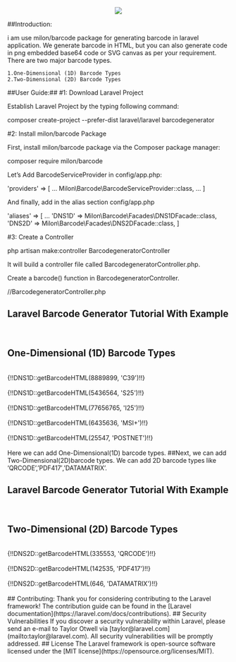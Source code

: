 <p align="center"><img src="https://laravel.com/assets/img/components/logo-laravel.svg"></p>

<p align="center">
    
##Introduction:

i am use milon/barcode package for generating barcode in laravel application. We generate barcode in HTML, but you can also generate code in png embedded base64 code or SVG canvas as per your requirement. There are two major barcode types.

    1.One-Dimensional (1D) Barcode Types
    2.Two-Dimensional (2D) Barcode Types
 
##User Guide:##
#1: Download Laravel Project

Establish  Laravel Project by the typing following command:

composer create-project --prefer-dist laravel/laravel barcodegenerator

#2: Install milon/barcode Package

First, install milon/barcode package via the Composer package manager:

composer require milon/barcode

Let’s Add BarcodeServiceProvider in config/app.php:

'providers' => [
    ...
    Milon\Barcode\BarcodeServiceProvider::class,
    ...
]

And finally, add in the alias section config/app.php

'aliases' => [
    ...
    'DNS1D' => Milon\Barcode\Facades\DNS1DFacade::class,
    'DNS2D' => Milon\Barcode\Facades\DNS2DFacade::class,
]

#3: Create a Controller

php artisan make:controller BarcodegeneratorController


It will build a controller file called BarcodegeneratorController.php.

Create a barcode() function in BarcodegeneratorController.


//BarcodegeneratorController.php

<?php

namespace App\Http\Controllers;

use Illuminate\Http\Request;

class BarcodegeneratorController extends Controller
{
    public function barcode()
    {
        return view('barcodegenerator');
    }
}

barcode() function return view called barcodegenerator which we create shortly.

#4: Define Route:

We register all route in a web.php file.

//web.php

Route::get('/barcode','BarcodegeneratorController@barcode');

#5: Create a View File:

Create a file in resources/ views/barcodegenerator.blade.php and put this following code in it.

<!-- barcodegenerator.blade.php --> 

<!DOCTYPE html>
<html>
  <head>
    <meta charset="utf-8">
    <title>Laravel Barcode Generator Tutorial With Example </title>
    <link rel="stylesheet" href="{{asset('css/app.css')}}">
   </head>
<body>
   <h2>Laravel Barcode Generator Tutorial With Example</h2><br/>
<div class="container text-center">
<h2>One-Dimensional (1D) Barcode Types</h2><br/>
   <div>{!!DNS1D::getBarcodeHTML(8889899, 'C39')!!}</div></br>
   <div>{!!DNS1D::getBarcodeHTML(5436564, 'S25')!!}</div></br>
   <div>{!!DNS1D::getBarcodeHTML(77656765, 'I25')!!}</div></br>
   <div>{!!DNS1D::getBarcodeHTML(6435636, 'MSI+')!!}</div></br>
   <div>{!!DNS1D::getBarcodeHTML(25547, 'POSTNET')!!}</div></br>
 </div>
</body>
</html>

Here we can add One-Dimensional(1D) barcode types.

##Next, we can add Two-Dimensional(2D)barcode types. We can add 2D barcode types like ‘QRCODE’,’PDF417′,’DATAMATRIX’.

<!-- barcodegenerator.blade.php --> 

<!DOCTYPE html>
<html>
  <head>
    <meta charset="utf-8">
    <title>Laravel Barcode Generator Tutorial With Example </title>
    <link rel="stylesheet" href="{{asset('css/app.css')}}">
   </head>
<body>
   <h2>Laravel Barcode Generator Tutorial With Example</h2><br/>
<div class="container text-center">
   <h2>Two-Dimensional (2D) Barcode Types</h2><br/>
   <div>{!!DNS2D::getBarcodeHTML(335553, 'QRCODE')!!}</div></br>
   <div>{!!DNS2D::getBarcodeHTML(142535, 'PDF417')!!}</div></br>
   <div>{!!DNS2D::getBarcodeHTML(646, 'DATAMATRIX')!!}</div></br>
 </div>
</body>
</html>


## Contributing:

Thank you for considering contributing to the Laravel framework! The contribution guide can be found in the [Laravel documentation](https://laravel.com/docs/contributions).

## Security Vulnerabilities

If you discover a security vulnerability within Laravel, please send an e-mail to Taylor Otwell via [taylor@laravel.com](mailto:taylor@laravel.com). All security vulnerabilities will be promptly addressed.

## License

The Laravel framework is open-source software licensed under the [MIT license](https://opensource.org/licenses/MIT).
